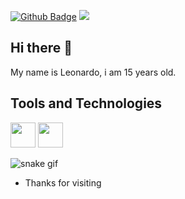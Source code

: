 [![Github Badge](https://img.shields.io/badge/-Github-000?style=flat-square&logo=Github&logoColor=white&link=https://github.com/Leonardo-ol/)](https://github.com/Leonardo-ol/) 
![](https://komarev.com/ghpvc/?username=Leonardo-ol&color=blue)

## Hi there 👋

My name is Leonardo, i am 15 years old.

## Tools and Technologies

<img src="https://cdn.jsdelivr.net/gh/devicons/devicon/icons/arduino/arduino-original.svg" width="40" height="40"/>
<img src="https://cdn.jsdelivr.net/gh/devicons/devicon/icons/css3/css3-original.svg" width="40" height="40"/>

![snake gif](https://github.com/Leonardo-ol/Leonardo-ol/blob/output/github-contribution-grid-snake.svg)  


- Thanks for visiting
